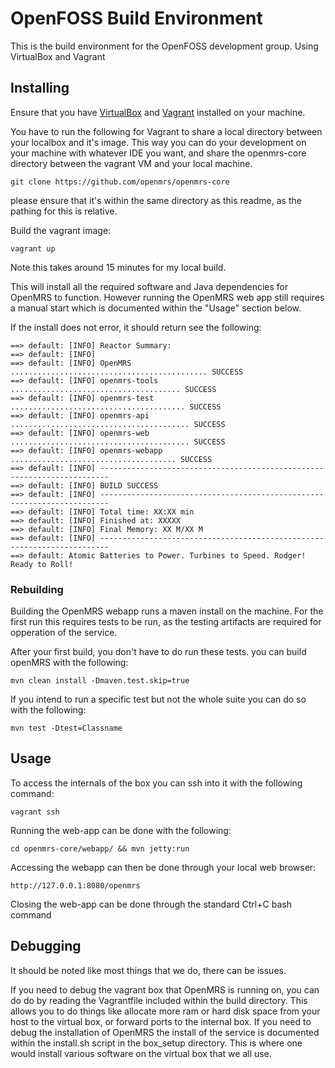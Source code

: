 # OpenFOSS Build Environment

This is the build environment for the OpenFOSS development group. Using VirtualBox and Vagrant

## Installing

Ensure that you have [VirtualBox](https://www.virtualbox.org/wiki/Downloads) and [Vagrant](https://www.vagrantup.com/downloads.html) installed on your machine.

You have to run the following for Vagrant to share a local directory between your localbox and it's image. This way you can do your development on your machine with whatever IDE you want, and share the openmrs-core directory between the vagrant VM and your local machine.

    git clone https://github.com/openmrs/openmrs-core

please ensure that it's within the same directory as this readme, as the pathing for this is relative.

Build the vagrant image:

    vagrant up

Note this takes around 15 minutes for my local build.

This will install all the required software and Java dependencies for OpenMRS to function. However running the OpenMRS web app still requires a manual start which is documented within the "Usage" section below.

If the install does not error, it should return see the following:

```
==> default: [INFO] Reactor Summary:
==> default: [INFO]
==> default: [INFO] OpenMRS ............................................ SUCCESS
==> default: [INFO] openmrs-tools ...................................... SUCCESS
==> default: [INFO] openmrs-test ....................................... SUCCESS
==> default: [INFO] openmrs-api ........................................ SUCCESS
==> default: [INFO] openmrs-web ........................................ SUCCESS
==> default: [INFO] openmrs-webapp ..................................... SUCCESS
==> default: [INFO] ------------------------------------------------------------------------
==> default: [INFO] BUILD SUCCESS
==> default: [INFO] ------------------------------------------------------------------------
==> default: [INFO] Total time: XX:XX min
==> default: [INFO] Finished at: XXXXX
==> default: [INFO] Final Memory: XX M/XX M
==> default: [INFO] ------------------------------------------------------------------------
==> default: Atomic Batteries to Power. Turbines to Speed. Rodger! Ready to Roll!
```

### Rebuilding
Building the OpenMRS webapp runs a maven install on the machine. For the first run this requires tests to be run, as the testing artifacts are required for opperation of the service.

After your first build, you don't have to do run these tests. you can build openMRS with the following:

    mvn clean install -Dmaven.test.skip=true

If you intend to run a specific test but not the whole suite you can do so with the following:

    mvn test -Dtest=Classname

## Usage

To access the internals of the box you can ssh into it with the following command:

    vagrant ssh

Running the web-app can be done with the following:

    cd openmrs-core/webapp/ && mvn jetty:run

Accessing the webapp can then be done through your local web browser:

    http://127.0.0.1:8080/openmrs

Closing the web-app can be done through the standard Ctrl+C bash command

## Debugging

It should be noted like most things that we do, there can be issues.

If you need to debug the vagrant box that OpenMRS is running on, you can do do by reading the Vagrantfile included within the build directory. This allows you to do things like allocate more ram or hard disk space from your host to the virtual box, or forward ports to the internal box.
If you need to debug the installation of OpenMRS the install of the service is documented within the install.sh script in the box_setup directory. This is where one would install various software on the virtual box that we all use.

